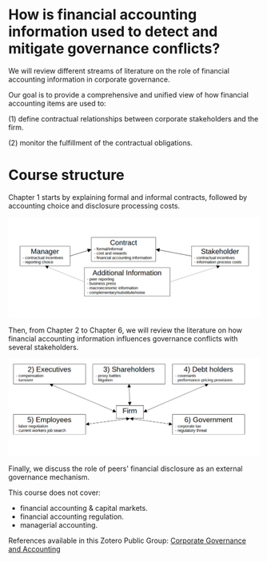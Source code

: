 # How is financial accounting information used to detect and mitigate governance conflicts?

We will review different streams of literature on the role of financial accounting information in corporate governance.

Our goal is to provide a comprehensive and unified view of how financial accounting items are used to:

(1) define contractual relationships between corporate stakeholders and the firm. 

(2) monitor the fulfillment of the contractual obligations.


# Course structure

Chapter 1 starts by explaining formal and informal contracts, followed by accounting choice and disclosure processing costs.

![alt text](img/diag_0.png) 

Then, from Chapter 2 to Chapter 6, we will review the literature on how financial accounting information influences governance conflicts with several stakeholders.

![alt text](img/diag_1.png)


Finally, we discuss the role of peers' financial disclosure as an external governance mechanism.

This course does not cover:
- financial accounting & capital markets.
- financial accounting regulation.
- managerial accounting. 
  
References available in this Zotero Public Group: [Corporate Governance and Accounting](https://www.zotero.org/groups/5367141/accounting_governance)


